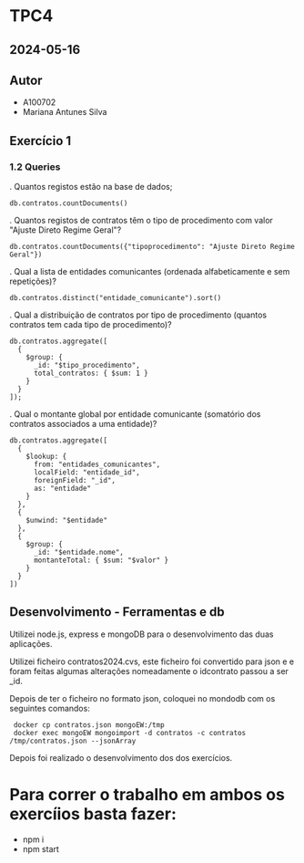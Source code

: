 # TPC4
## 2024-05-16

## Autor

- A100702
- Mariana Antunes Silva

## Exercício 1

### 1.2 Queries


. Quantos registos estão na base de dados;

```
db.contratos.countDocuments()

```


. Quantos registos de contratos têm o tipo de procedimento com valor "Ajuste Direto Regime Geral"?

```
db.contratos.countDocuments({"tipoprocedimento": "Ajuste Direto Regime Geral"})
```

. Qual a lista de entidades comunicantes (ordenada alfabeticamente e sem repetições)?

```
db.contratos.distinct("entidade_comunicante").sort()

```

. Qual a distribuição de contratos por tipo de procedimento (quantos contratos tem cada tipo de
procedimento)?


```
db.contratos.aggregate([
  {
    $group: {
      _id: "$tipo_procedimento",
      total_contratos: { $sum: 1 }
    }
  }
]);
```


. Qual o montante global por entidade comunicante (somatório dos contratos associados a uma
entidade)?

```
db.contratos.aggregate([
  {
    $lookup: {
      from: "entidades_comunicantes",
      localField: "entidade_id",
      foreignField: "_id", 
      as: "entidade"
    }
  },
  {
    $unwind: "$entidade"
  },
  {
    $group: {
      _id: "$entidade.nome", 
      montanteTotal: { $sum: "$valor" }
    }
  }
])
```

## Desenvolvimento - Ferramentas e db
Utilizei node.js, express e mongoDB para o desenvolvimento das duas aplicações.

Utilizei ficheiro contratos2024.cvs, este ficheiro foi convertido para json e e foram feitas algumas alterações nomeadamente o idcontrato passou a ser _id.

Depois de ter o ficheiro no formato json, coloquei no mondodb com os seguintes comandos:
```
 docker cp contratos.json mongoEW:/tmp
 docker exec mongoEW mongoimport -d contratos -c contratos /tmp/contratos.json --jsonArray 
 ```

 Depois foi realizado o desenvolvimento dos dos exercícios.


# Para correr o trabalho em ambos os exercíios basta fazer:

- npm i
- npm start